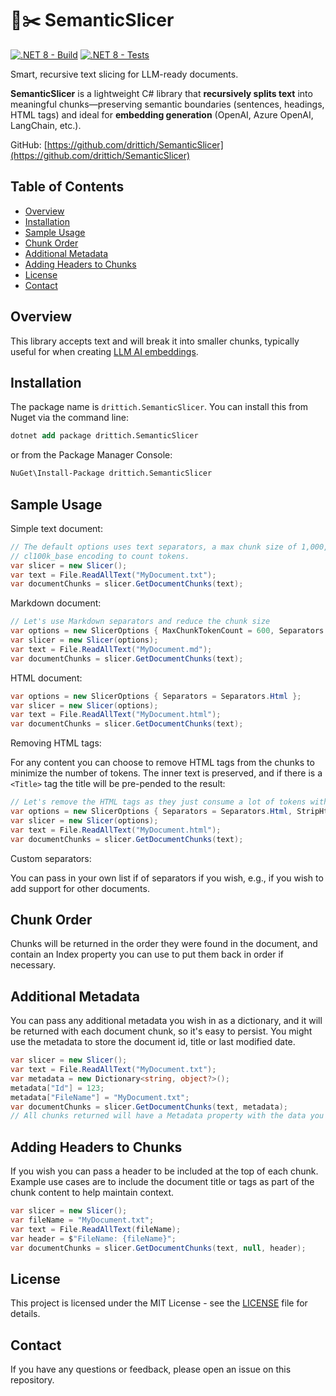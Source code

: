 # 🧠✂️ SemanticSlicer

[![.NET 8 - Build](https://github.com/drittich/SemanticSlicer/actions/workflows/build.yml/badge.svg)](https://github.com/drittich/SemanticSlicer/actions/workflows/build.yml)
[![.NET 8 - Tests](https://github.com/drittich/SemanticSlicer/actions/workflows/tests.yml/badge.svg)](https://github.com/drittich/SemanticSlicer/actions/workflows/tests.yml)



Smart, recursive text slicing for LLM-ready documents.

**SemanticSlicer** is a lightweight C# library that **recursively splits text** into meaningful chunks—preserving semantic boundaries (sentences, headings, HTML tags) and ideal for **embedding generation** (OpenAI, Azure OpenAI, LangChain, etc.).


GitHub: [https://github.com/drittich/SemanticSlicer](https://github.com/drittich/SemanticSlicer)

## Table of Contents

- [Overview](#overview)
- [Installation](#installation)
- [Sample Usage](#sample-usage)
- [Chunk Order](#chunk-order)
- [Additional Metadata](#additional-metadata)
- [Adding Headers to Chunks](#adding-headers-to-chunks)
- [License](#license)
- [Contact](#contact)

## Overview

This library accepts text and will break it into smaller chunks, typically useful for when creating [LLM AI embeddings](https://learn.microsoft.com/en-us/semantic-kernel/memories/embeddings).

## Installation

The package name is `drittich.SemanticSlicer`. You can install this from Nuget via the command line:
```ps
dotnet add package drittich.SemanticSlicer
```

or from the Package Manager Console:
```ps
NuGet\Install-Package drittich.SemanticSlicer
```

## Sample Usage

Simple text document:

```cs
// The default options uses text separators, a max chunk size of 1,000, and 
// cl100k_base encoding to count tokens.
var slicer = new Slicer();
var text = File.ReadAllText("MyDocument.txt");
var documentChunks = slicer.GetDocumentChunks(text);
```

Markdown document:

```cs
// Let's use Markdown separators and reduce the chunk size
var options = new SlicerOptions { MaxChunkTokenCount = 600, Separators = Separators.Markdown };
var slicer = new Slicer(options);
var text = File.ReadAllText("MyDocument.md");
var documentChunks = slicer.GetDocumentChunks(text);
```

HTML document:

```cs
var options = new SlicerOptions { Separators = Separators.Html };
var slicer = new Slicer(options);
var text = File.ReadAllText("MyDocument.html");
var documentChunks = slicer.GetDocumentChunks(text);
```

Removing HTML tags:

For any content you can choose to remove HTML tags from the chunks to minimize the number of tokens. The inner text is preserved, and if there is a `<Title>` tag the title will be pre-pended to the result:

```cs
// Let's remove the HTML tags as they just consume a lot of tokens without adding much value
var options = new SlicerOptions { Separators = Separators.Html, StripHtml = true };
var slicer = new Slicer(options);
var text = File.ReadAllText("MyDocument.html");
var documentChunks = slicer.GetDocumentChunks(text);
```

Custom separators:

You can pass in your own list if of separators if you wish, e.g., if you wish to add support for other documents.

## Chunk Order

Chunks will be returned in the order they were found in the document, and contain an Index property you can use to put them back in order if necessary.

## Additional Metadata

You can pass any additional metadata you wish in as a dictionary, and it will be returned with each document chunk, so it's easy to persist. 
You might use the metadata to store the document id, title or last modified date.

```cs
var slicer = new Slicer();
var text = File.ReadAllText("MyDocument.txt");
var metadata = new Dictionary<string, object?>();
metadata["Id"] = 123;
metadata["FileName"] = "MyDocument.txt";
var documentChunks = slicer.GetDocumentChunks(text, metadata);
// All chunks returned will have a Metadata property with the data you passed in.
```

## Adding Headers to Chunks

If you wish you can pass a header to be included at the top of each chunk. Example use cases are to include the document title or tags as 
part of the chunk content to help maintain context.

```cs
var slicer = new Slicer();
var fileName = "MyDocument.txt";
var text = File.ReadAllText(fileName);
var header = $"FileName: {fileName}";
var documentChunks = slicer.GetDocumentChunks(text, null, header);
```

## License

This project is licensed under the MIT License - see the [LICENSE](LICENSE) file for details.

## Contact

If you have any questions or feedback, please open an issue on this repository.
